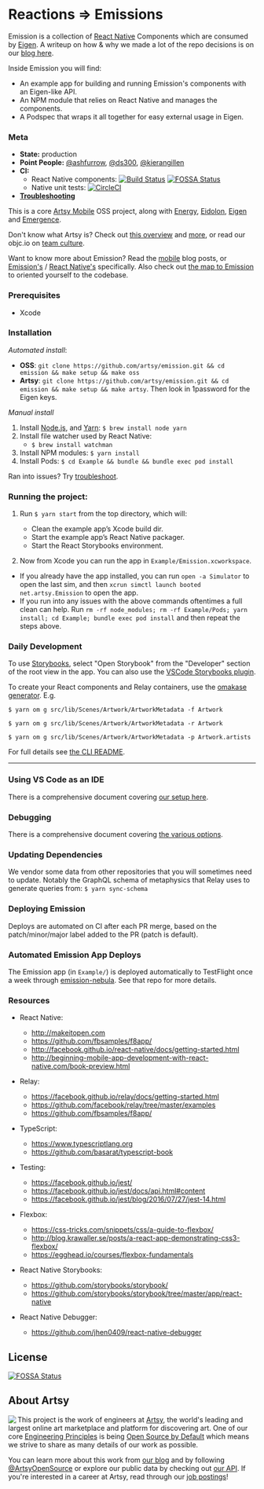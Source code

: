 # Reactions ⇒ Emissions

Emission is a collection of [React Native] Components which are consumed by [Eigen]. A writeup on how & why we made a lot of the repo decisions is on our [blog here].

Inside Emission you will find:

- An example app for building and running Emission's components with an Eigen-like API.
- An NPM module that relies on React Native and manages the components.
- A Podspec that wraps it all together for easy external usage in Eigen.

### Meta

- **State:** production
- **Point People:** [@ashfurrow](https://github.com/ashfurrow), [@ds300](https://github.com/ds300), [@kierangillen](https://github.com/kierangillen)
- **CI:**
  - React Native components: [![Build Status](https://travis-ci.org/artsy/emission.svg?branch=master)](https://travis-ci.org/artsy/emission)
    [![FOSSA Status](https://app.fossa.io/api/projects/git%2Bgithub.com%2Fartsy%2Femission.svg?type=shield)](https://app.fossa.io/projects/git%2Bgithub.com%2Fartsy%2Femission?ref=badge_shield)
  - Native unit tests: [![CircleCI](https://circleci.com/gh/artsy/emission.svg?style=svg)](https://circleci.com/gh/artsy/emission)
- **[Troubleshooting](https://github.com/artsy/emission/blob/master/docs/troubleshooting.md)**

This is a core [Artsy Mobile](https://github.com/artsy/mobile) OSS project, along with [Energy](https://github.com/artsy/energy), [Eidolon](https://github.com/artsy/eidolon), [Eigen](https://github.com/artsy/eigen) and [Emergence](https://github.com/artsy/emergence).

Don't know what Artsy is? Check out [this overview](https://github.com/artsy/meta/blob/master/meta/what_is_artsy.md) and [more](https://github.com/artsy/meta/blob/master/README.md), or read our objc.io on [team culture](https://www.objc.io/issues/22-scale/artsy).

Want to know more about Emission? Read the [mobile](http://artsy.github.io/blog/categories/mobile/) blog posts, or [Emission's](http://artsy.github.io/blog/categories/emission/) / [React Native's](http://artsy.github.io/blog/categories/reactnative/) specifically. Also check out [the map to Emission](docs/map_to_emission.md) to oriented yourself to the codebase.

### Prerequisites

- Xcode

### Installation

_Automated install_:

- **OSS**: `git clone https://github.com/artsy/emission.git && cd emission && make setup && make oss`
- **Artsy**: `git clone https://github.com/artsy/emission.git && cd emission && make setup && make artsy`. Then look in 1password for the Eigen keys.

_Manual install_

1. Install [Node.js][node], and [Yarn][yarn]: `$ brew install node yarn`
1. Install file watcher used by React Native:
   - `$ brew install watchman`
1. Install NPM modules: `$ yarn install`
1. Install Pods: `$ cd Example && bundle && bundle exec pod install`

Ran into issues? Try [troubleshoot](docs/troubleshooting.md).

### Running the project:

1. Run `$ yarn start` from the top directory, which will:

   - Clean the example app’s Xcode build dir.
   - Start the example app’s React Native packager.
   - Start the React Storybooks environment.

1. Now from Xcode you can run the app in `Example/Emission.xcworkspace`.

- If you already have the app installed, you can run `open -a Simulator` to open the last sim, and then `xcrun simctl launch booted net.artsy.Emission` to open the app.
- If you run into any issues with the above commands oftentimes a full clean can help. Run `rm -rf node_modules; rm -rf Example/Pods; yarn install; cd Example; bundle exec pod install` and then repeat the steps above.

### Daily Development

To use [Storybooks](https://github.com/storybooks/storybook), select "Open Storybook" from the "Developer" section of the root view in the app. You can also use the [VSCode Storybooks plugin](https://marketplace.visualstudio.com/items?itemName=Orta.vscode-react-native-storybooks).

To create your React components and Relay containers, use the [omakase generator][omakase-cli]. E.g.

```
$ yarn om g src/lib/Scenes/Artwork/ArtworkMetadata -f Artwork
```

```
$ yarn om g src/lib/Scenes/Artwork/ArtworkMetadata -r Artwork
```

```
$ yarn om g src/lib/Scenes/Artwork/ArtworkMetadata -p Artwork.artists
```

For full details see [the CLI README][omakase-cli].

---

### Using VS Code as an IDE

There is a comprehensive document covering [our setup here](docs/vscode.md).

### Debugging

There is a comprehensive document covering [the various options](docs/debugging.md).

### Updating Dependencies

We vendor some data from other repositories that you will sometimes need to update. Notably the GraphQL schema of metaphysics that Relay uses to generate queries from: `$ yarn sync-schema`

### Deploying Emission

Deploys are automated on CI after each PR merge, based on the patch/minor/major label added to the PR (patch is default).

### Automated Emission App Deploys

The Emission app (in `Example/`) is deployed automatically to TestFlight once a week through [emission-nebula](https://github.com/artsy/emission-nebula). See that repo for more details.

### Resources

- React Native:

  - http://makeitopen.com
  - https://github.com/fbsamples/f8app/
  - http://facebook.github.io/react-native/docs/getting-started.html
  - http://beginning-mobile-app-development-with-react-native.com/book-preview.html

- Relay:

  - https://facebook.github.io/relay/docs/getting-started.html
  - https://github.com/facebook/relay/tree/master/examples
  - https://github.com/fbsamples/f8app/

- TypeScript:

  - https://www.typescriptlang.org
  - https://github.com/basarat/typescript-book

- Testing:

  - https://facebook.github.io/jest/
  - https://facebook.github.io/jest/docs/api.html#content
  - https://facebook.github.io/jest/blog/2016/07/27/jest-14.html

- Flexbox:

  - https://css-tricks.com/snippets/css/a-guide-to-flexbox/
  - http://blog.krawaller.se/posts/a-react-app-demonstrating-css3-flexbox/
  - https://egghead.io/courses/flexbox-fundamentals

- React Native Storybooks:

  - https://github.com/storybooks/storybook/
  - https://github.com/storybooks/storybook/tree/master/app/react-native

- React Native Debugger:
  - https://github.com/jhen0409/react-native-debugger

[react native]: http://facebook.github.io/react-native/
[eigen]: https://github.com/artsy/eigen
[yarn]: https://yarnpkg.com
[flow]: http://flowtype.org
[node]: http://nodejs.org
[glossary-yarn]: http://artsy.github.io/blog/2016/11/14/JS-Glossary/#yarn
[blog here]: http://artsy.github.io/blog/2016/08/24/On-Emission/
[spec-repo]: https://github.com/artsy/Specs/tree/master/React
[metaphysics]: https://github.com/artsy/metaphysics
[omakase-cli]: https://github.com/omakase-js/omakase/blob/master/packages/cli/README.md

## License

[![FOSSA Status](https://app.fossa.io/api/projects/git%2Bgithub.com%2Fartsy%2Femission.svg?type=large)](https://app.fossa.io/projects/git%2Bgithub.com%2Fartsy%2Femission?ref=badge_large)

## About Artsy

<a href="https://www.artsy.net/">
  <img align="left" src="https://avatars2.githubusercontent.com/u/546231?s=200&v=4"/>
</a>

This project is the work of engineers at [Artsy][footer_website], the world's
leading and largest online art marketplace and platform for discovering art.
One of our core [Engineering Principles][footer_principles] is being [Open
Source by Default][footer_open] which means we strive to share as many details
of our work as possible.

You can learn more about this work from [our blog][footer_blog] and by following
[@ArtsyOpenSource][footer_twitter] or explore our public data by checking out
[our API][footer_api]. If you're interested in a career at Artsy, read through
our [job postings][footer_jobs]!

[footer_website]: https://www.artsy.net/
[footer_principles]: culture/engineering-principles.md
[footer_open]: culture/engineering-principles.md#open-source-by-default
[footer_blog]: https://artsy.github.io/
[footer_twitter]: https://twitter.com/ArtsyOpenSource
[footer_api]: https://developers.artsy.net/
[footer_jobs]: https://www.artsy.net/jobs

